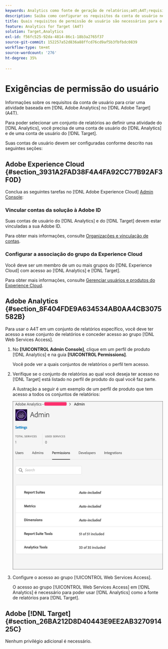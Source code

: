 ```yaml
---
keywords: Analytics como fonte de geração de relatórios;a4t;A4T;requisitos
description: Saiba como configurar os requisitos da conta de usuário necessários para criar uma atividade baseada em Adobe Analytics no Adobe [!DNL Target] usando o Analytics for [!DNL Target] (A4T).
title: Quais requisitos de permissão de usuário são necessários para o A4T?
feature: Analytics for Target (A4T)
solution: Target,Analytics
exl-id: f56fc525-92da-4814-86c1-18b3a2765f37
source-git-commit: 152257a52d836a88ffcd76cd9af5b3fbfbdc0839
workflow-type: tm+mt
source-wordcount: '276'
ht-degree: 35%

---
```


# Exigências de permissão do usuário

Informações sobre os requisitos da conta de usuário para criar uma atividade baseada em [!DNL Adobe Analytics] no [!DNL Adobe Target] (A4T).

Para poder selecionar um conjunto de relatórios ao definir uma atividade do [!DNL Analytics], você precisa de uma conta de usuário do [!DNL Analytics] e de uma conta de usuário do [!DNL Target].

Suas contas de usuário devem ser configuradas conforme descrito nas seguintes seções:

## Adobe Experience Cloud {#section_3931A2FAD38F4A4FA92CC77B92AF3F0D}

Conclua as seguintes tarefas no [!DNL Adobe Experience Cloud] [Admin Console](https://adminconsole.adobe.com):

### Vincular contas da solução à Adobe ID

Suas contas de usuário do [!DNL Analytics] e do [!DNL Target] devem estar vinculadas a sua Adobe ID.

Para obter mais informações, consulte [Organizações e vinculação de contas](https://experienceleague.adobe.com/docs/core-services/interface/administration/organizations.html?lang=pt-BR).

### Configurar a associação do grupo da Experience Cloud

Você deve ser um membro de um ou mais grupos do [!DNL Experience Cloud] com acesso ao [!DNL Analytics] e [!DNL Target].

Para obter mais informações, consulte [Gerenciar usuários e produtos do Experience Cloud](https://experienceleague.adobe.com/docs/core-services/interface/manage-users-and-products/admin-getting-started.html?lang=pt-BR).

## Adobe Analytics {#section_8F404FDE9A634534AB0AA4CB3075582B}

Para usar o A4T em um conjunto de relatórios específico, você deve ter acesso a esse conjunto de relatórios e conceder acesso ao grupo [!DNL Web Services Access].

1. No **[!UICONTROL Admin Console]**, clique em um perfil de produto [!DNL Analytics] e na guia **[!UICONTROL Permissions]**.

   Você pode ver a quais conjuntos de relatórios o perfil tem acesso.

1. Verifique se o conjunto de relatórios ao qual você deseja ter acesso no [!DNL Target] está listado no perfil de produto do qual você faz parte.

   A ilustração a seguir é um exemplo de um perfil de produto que tem acesso a todos os conjuntos de relatórios:

   ![guia Permissão de Admin Console](/help/main/c-integrating-target-with-mac/a4t/assets/permissions-tab.png)

1. Configure o acesso ao grupo [!UICONTROL Web Services Access].

   O acesso ao grupo [!UICONTROL Web Services Access] em [!DNL Analytics] é necessário para poder usar [!DNL Analytics] como a fonte de relatórios para [!DNL Target].


## Adobe [!DNL Target] {#section_26BA212D8D40443E9EE2AB327091425C}

Nenhum privilégio adicional é necessário.
